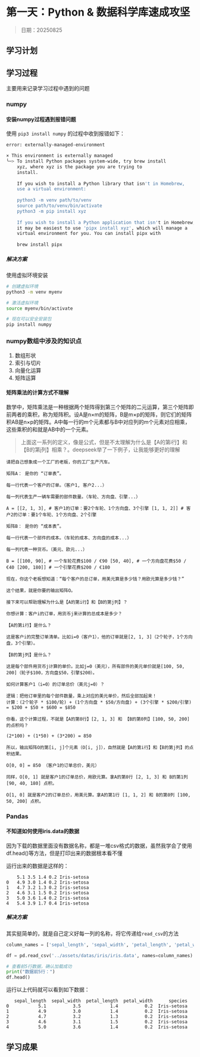 # 第一天：Python & 数据科学库速成攻坚

> 日期：20250825


## 学习计划

## 学习过程
主要用来记录学习过程中遇到的问题

### numpy

#### 安装numpy过程遇到报错问题
使用 `pip3 install numpy` 的过程中收到报错如下：

```bash
error: externally-managed-environment

× This environment is externally managed
╰─> To install Python packages system-wide, try brew install
    xyz, where xyz is the package you are trying to
    install.
    
    If you wish to install a Python library that isn't in Homebrew,
    use a virtual environment:
    
    python3 -m venv path/to/venv
    source path/to/venv/bin/activate
    python3 -m pip install xyz
    
    If you wish to install a Python application that isn't in Homebrew,
    it may be easiest to use 'pipx install xyz', which will manage a
    virtual environment for you. You can install pipx with
    
    brew install pipx
```

##### 解决方案
使用虚拟环境安装

```bash
# 创建虚拟环境
python3 -m venv myenv

# 激活虚拟环境
source myenv/bin/activate

# 现在可以安全安装包
pip install numpy
```


### numpy数组中涉及的知识点

1. 数组形状
2. 索引与切片
3. 向量化运算
4. 矩阵运算

#### 矩阵乘法的计算方式不理解
数学中，矩阵乘法是一种根据两个矩阵得到第三个矩阵的二元运算，第三个矩阵即前两者的乘积，称为矩阵积。设A是n×m的矩阵，B是m×p的矩阵，则它们的矩阵积AB是n×p的矩阵。A中每一行的m个元素都与B中对应列的m个元素对应相乘，这些乘积的和就是AB中的一个元素。

> 上面这一系列的定义，像是公式，但是不太理解为什么是【A的第i行】和【B的第j列】相乘？。deepseek举了一下例子，让我能够更好的理解

```
请把自己想象成一个工厂的老板，你的工厂生产汽车。

矩阵A： 是你的 “订单表”。

每一行代表一个客户的订单。（客户1, 客户2...）

每一列代表生产一辆车需要的部件数量。（车轮、方向盘、引擎...）

A = [[2, 1, 3], # 客户1的订单：要2个车轮、1个方向盘、3个引擎 [1, 1, 2]] # 客户2的订单：要1个车轮、1个方向盘、2个引擎

矩阵B： 是你的 “成本表”。

每一行代表一个部件的成本。（车轮的成本、方向盘的成本...）

每一列代表一种货币。（美元、欧元...）

B = [[100, 90], # 一个车轮花费$100 / €90 [50, 40], # 一个方向盘花费$50 / €40 [200, 180]] # 一个引擎花费$200 / €180

现在，你这个老板想知道：“每个客户的总订单，用美元算是多少钱？用欧元算是多少钱？”

这个结果，就是你要的输出矩阵O。

接下来可以帮助理解为什么是【A的第i行】和【B的第j列】？

你想计算：客户i的订单，用货币j来计算的总成本是多少？

【A的第i行】是什么？

这是客户i的完整订单清单。比如i=0（客户1），他的订单就是[2, 1, 3]（2个轮子，1个方向盘，3个引擎）。

【B的第j列】是什么？

这是每个部件用货币j计算的单价。比如j=0（美元），所有部件的美元单价就是[100, 50, 200]（轮子$100，方向盘$50，引擎$200）。

如何计算客户1（i=0）的订单总价（美元j=0）？

逻辑：把他订单里的每个部件数量，乘上对应的美元单价，然后全部加起来！
计算：(2个轮子 * $100/轮) + (1个方向盘 * $50/方向盘) + (3个引擎 * $200/引擎) = $200 + $50 + $600 = $850

你看，这个计算过程，不就是【A的第0行】[2, 1, 3] 和 【B的第0列】[100, 50, 200] 的点积吗？

(2*100) + (1*50) + (3*200) = 850

所以，输出矩阵O的第[i, j]个元素（O[i, j]），自然就是【A的第i行】和【B的第j列】的点积结果。

O[0, 0] = 850 （客户1的订单总价，美元）

同样，O[0, 1] 就是客户1的订单总价，用欧元算。拿A的第0行 [2, 1, 3] 和 B的第1列 [90, 40, 180] 点积。

O[1, 0] 就是客户2的订单总价，用美元算。拿A的第1行 [1, 1, 2] 和 B的第0列 [100, 50, 200] 点积。
```

### Pandas
#### 不知道如何使用iris.data的数据
因为下载的数据里面没有数据名称，都是一堆csv格式的数据，虽然我学会了使用df.head()等方法，但是打印出来的数据根本看不懂

运行出来的数据是这样的：
```
	5.1	3.5	1.4	0.2	Iris-setosa
0	4.9	3.0	1.4	0.2	Iris-setosa
1	4.7	3.2	1.3	0.2	Iris-setosa
2	4.6	3.1	1.5	0.2	Iris-setosa
3	5.0	3.6	1.4	0.2	Iris-setosa
4	5.4	3.9	1.7	0.4	Iris-setosa
```

##### 解决方案
其实挺简单的，就是自己定义好每一列的名称，将它传递给`read_csv`的方法
```python
column_names = ['sepal_length', 'sepal_width', 'petal_length', 'petal_width', 'species']

df = pd.read_csv('../assets/datas/iris/iris.data', names=column_names)

# 查看前5行数据，确认加载成功
print("数据前5行：")
df.head()
```

运行以上代码就可以看到如下数据：
```
   sepal_length  sepal_width  petal_length  petal_width      species
0           5.1          3.5           1.4          0.2  Iris-setosa
1           4.9          3.0           1.4          0.2  Iris-setosa
2           4.7          3.2           1.3          0.2  Iris-setosa
3           4.6          3.1           1.5          0.2  Iris-setosa
4           5.0          3.6           1.4          0.2  Iris-setosa
```

## 学习成果